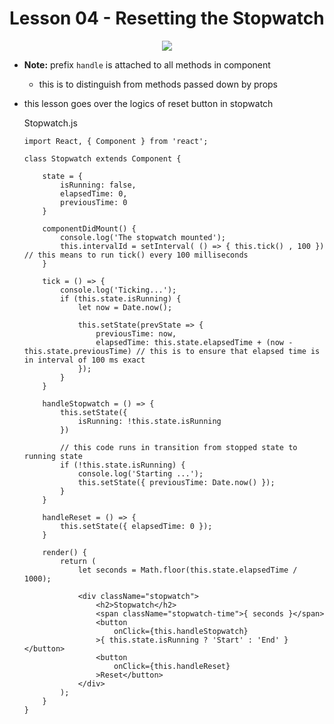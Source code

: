 # Lesson 04 - Resetting the Stopwatch

<div style="text-align: center;">
    <img src="https://user-images.githubusercontent.com/6856382/71510613-4775a180-2844-11ea-994b-b160f3b21a1b.png">
</div>

- **Note:** prefix `handle` is attached to all methods in component
    - this is to distinguish from methods passed down by props

- this lesson goes over the logics of reset button in stopwatch

    Stopwatch.js
    ```
    import React, { Component } from 'react';

    class Stopwatch extends Component {

        state = {
            isRunning: false,
            elapsedTime: 0,
            previousTime: 0
        }

        componentDidMount() {
            console.log('The stopwatch mounted');
            this.intervalId = setInterval( () => { this.tick() , 100 }) // this means to run tick() every 100 milliseconds
        }

        tick = () => {
            console.log('Ticking...');
            if (this.state.isRunning) {
                let now = Date.now();

                this.setState(prevState => {
                    previousTime: now,
                    elapsedTime: this.state.elapsedTime + (now - this.state.previousTime) // this is to ensure that elapsed time is in interval of 100 ms exact
                });
            }
        }

        handleStopwatch = () => {
            this.setState({
                isRunning: !this.state.isRunning
            })

            // this code runs in transition from stopped state to running state
            if (!this.state.isRunning) {
                console.log('Starting ...');
                this.setState({ previousTime: Date.now() });
            }
        }

        handleReset = () => {
            this.setState({ elapsedTime: 0 });
        }

        render() {
            return (
                let seconds = Math.floor(this.state.elapsedTime / 1000);

                <div className="stopwatch">
                    <h2>Stopwatch</h2>
                    <span className="stopwatch-time">{ seconds }</span>
                    <button
                        onClick={this.handleStopwatch}
                    >{ this.state.isRunning ? 'Start' : 'End' }</button>
                    <button
                        onClick={this.handleReset}
                    >Reset</button>
                </div>
            );
        }
    }
    ```